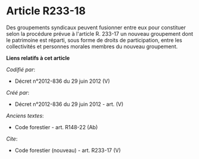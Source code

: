 # Article R233-18

Des groupements syndicaux peuvent fusionner entre eux pour constituer selon la procédure prévue à l'article R. 233-17 un
nouveau groupement dont le patrimoine est réparti, sous forme de droits de participation, entre les collectivités et
personnes morales membres du nouveau groupement.

**Liens relatifs à cet article**

_Codifié par_:

  - Décret n°2012-836 du 29 juin 2012 (V)

_Créé par_:

  - Décret n°2012-836 du 29 juin 2012 - art. (V)

_Anciens textes_:

  - Code forestier - art. R148-22 (Ab)

_Cite_:

  - Code forestier (nouveau) - art. R233-17 (V)
